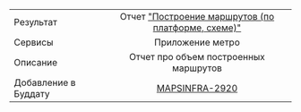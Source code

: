 | | |
|:------------- |:-------------:|
| Результат | Отчет ["Построение маршрутов (по платформе, схеме)"](https://stat.yandex-team.ru/Mobile_Soft_Metro/Adhoc/Dashboard/RoutingUsage) |
| Сервисы | Приложение метро|
| Описание | Отчет про объем построенных маршрутов |
| Добавление в Буддату | [MAPSINFRA-2920](https://st.yandex-team.ru/MAPSINFRA-2920)
